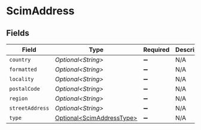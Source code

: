# ScimAddress


## Fields

| Field                                                                | Type                                                                 | Required                                                             | Description                                                          |
| -------------------------------------------------------------------- | -------------------------------------------------------------------- | -------------------------------------------------------------------- | -------------------------------------------------------------------- |
| `country`                                                            | *Optional\<String>*                                                  | :heavy_minus_sign:                                                   | N/A                                                                  |
| `formatted`                                                          | *Optional\<String>*                                                  | :heavy_minus_sign:                                                   | N/A                                                                  |
| `locality`                                                           | *Optional\<String>*                                                  | :heavy_minus_sign:                                                   | N/A                                                                  |
| `postalCode`                                                         | *Optional\<String>*                                                  | :heavy_minus_sign:                                                   | N/A                                                                  |
| `region`                                                             | *Optional\<String>*                                                  | :heavy_minus_sign:                                                   | N/A                                                                  |
| `streetAddress`                                                      | *Optional\<String>*                                                  | :heavy_minus_sign:                                                   | N/A                                                                  |
| `type`                                                               | [Optional\<ScimAddressType>](../../models/shared/ScimAddressType.md) | :heavy_minus_sign:                                                   | N/A                                                                  |